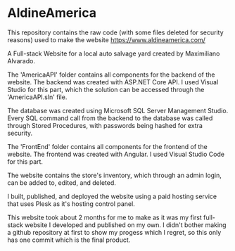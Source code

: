 # AldineAmerica
This repository contains the raw code (with some files deleted for security reasons) used to make the website https://www.aldineamerica.com/

A Full-stack Website for a local auto salvage yard created by Maximiliano Alvarado. 

The 'AmericaAPI' folder contains all components for the backend of the website. 
The backend was created with ASP.NET Core API. 
I used Visual Studio for this part, which the solution can be accessed through the 'AmericaAPI.sln' file.

The database was created using Microsoft SQL Server Management Studio.
Every SQL command call from the backend to the database was called through Stored Procedures, with passwords being hashed for extra security. 

The 'FrontEnd' folder contains all components for the frontend of the website. 
The frontend was created with Angular. 
I used Visual Studio Code for this part.

The website contains the store's inventory, which through an admin login, can be added to, edited, and deleted. 

I built, published, and deployed the website using a paid hosting service that uses Plesk as it's hosting control panel. 

This website took about 2 months for me to make as it was my first full-stack website I developed and published on my own. 
I didn't bother making a github repository at first to show my progess which I regret, so this only has one commit which is the final product. 


